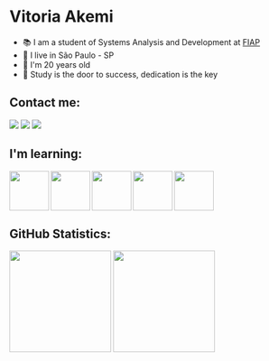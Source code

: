 # Vitoria Akemi 


- :books: I am a student of Systems Analysis and Development at [FIAP](https://www.fiap.com.br/) </li>
- :house_with_garden: I live in São Paulo - SP </li>
- :tada: I'm 20 years old </li>
- :love_letter: Study is the door to success, dedication is the key


## Contact me:
<div>
<a href="https://www.linkedin.com/in/vitoria-akemi-tanimura/" target="_blank"><img src="https://img.shields.io/badge/-LinkedIn-%230077B5?style=for-the-badge&logo=linkedin&logoColor=white" target="_blank"></a>   
<a href = "mailto:vitoriaakemitanimura@gmail.com"><img src="https://img.shields.io/badge/Gmail-D14836?style=for-the-badge&logo=gmail&logoColor=white" target="_blank"></a>
<a href="https://www.instagram.com/vih_tanimura/" target="_blank"><img src="https://img.shields.io/badge/-Instagram-%23E4405F?style=for-the-badge&logo=instagram&logoColor=white" target="_blank"></a>
</div>

## I'm learning: 

<img align="left" src="https://cdn.jsdelivr.net/gh/devicons/devicon/icons/python/python-original-wordmark.svg" width= 70px /> 
<img align="left" src="https://cdn.jsdelivr.net/gh/devicons/devicon/icons/jupyter/jupyter-original-wordmark.svg" width= 70px />
<img align="left" src="https://cdn.jsdelivr.net/gh/devicons/devicon/icons/html5/html5-original.svg" width= 70px />
<img align="left" src="https://cdn.jsdelivr.net/gh/devicons/devicon/icons/css3/css3-original.svg"  width= 70px />
<img src="https://cdn.jsdelivr.net/gh/devicons/devicon/icons/vuejs/vuejs-original-wordmark.svg" width= 70px />


## GitHub Statistics:
<div>
<img height="180em" src="https://github-readme-stats.vercel.app/api?username=VitoriaAkemi&show_icons=true&theme=dracula&include_all_commits=true&count_private=true"/>
<img height="180em" src="https://github-readme-stats.vercel.app/api/top-langs/?username=VitoriaAkemi&layout=compact&langs_count=7&theme=dracula"/>
 </div>
 
 
